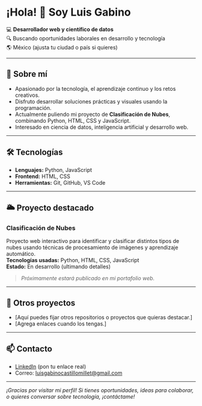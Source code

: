 # ¡Hola! 👋 Soy Luis Gabino

💻 **Desarrollador web y científico de datos**  
🔍 Buscando oportunidades laborales en desarrollo y tecnología  
🌎 México (ajusta tu ciudad o país si quieres)

---

## 🚀 Sobre mí

- Apasionado por la tecnología, el aprendizaje continuo y los retos creativos.
- Disfruto desarrollar soluciones prácticas y visuales usando la programación.
- Actualmente puliendo mi proyecto de **Clasificación de Nubes**, combinando Python, HTML, CSS y JavaScript.
- Interesado en ciencia de datos, inteligencia artificial y desarrollo web.

---

## 🛠️ Tecnologías

- **Lenguajes:** Python, JavaScript
- **Frontend:** HTML, CSS
- **Herramientas:** Git, GitHub, VS Code

---

## 🌥️ Proyecto destacado

### Clasificación de Nubes

Proyecto web interactivo para identificar y clasificar distintos tipos de nubes usando técnicas de procesamiento de imágenes y aprendizaje automático.  
**Tecnologías usadas:** Python, HTML, CSS, JavaScript  
**Estado:** En desarrollo (ultimando detalles)

> _Próximamente estará publicado en mi portafolio web._

---

## 📂 Otros proyectos

- [Aquí puedes fijar otros repositorios o proyectos que quieras destacar.]
- [Agrega enlaces cuando los tengas.]

---

## 📫 Contacto

- [LinkedIn](https://www.linkedin.com/) (pon tu enlace real)
- Correo: luisgabinocastillomillet@gmail.com

---

_¡Gracias por visitar mi perfil! Si tienes oportunidades, ideas para colaborar, o quieres conversar sobre tecnología, ¡contáctame!_
